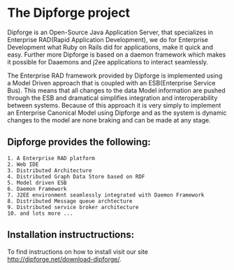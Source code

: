 The Dipforge project
====================

Dipforge is an Open-Source Java Application Server, that specializes in Enterprise RAD(Rapid Application Development), we do for Enterprise Development what Ruby on Rails did for applications, make it quick and easy. Further more Dipforge is based on a daemon framework which makes it possible for Daaemons and j2ee applications to interact seamlessly.

The Enterprise RAD framework provided by Dipforge is implemented using a Model Driven approach that is coupled with an ESB(Enterprise Service Bus). This means that all changes to the data Model information are pushed through the ESB and dramatical simplifies integration and interoperability between systems. Because of this approach it is very simply to implement an Enterprise Canonical Model using Dipforge and as the system is dynamic changes to the model are none braking and can be made at any stage.

Dipforge provides the following:
--------------------------------

    1. A Enterprise RAD platform 
    2. Web IDE
    3. Distributed Architecture
    4. Distributed Graph Data Store based on RDF
    5. Model driven ESB
    6. Daemon Framework
    7. J2EE environment seamlessly integrated with Daemon Framework
    8. Distributed Message queue archtecture
    9. Distributed service broker architecture
    10. and lots more ...

Installation instructructions:
------------------------------
To find instructions on how to install visit our site http://dipforge.net/download-dipforge/.

